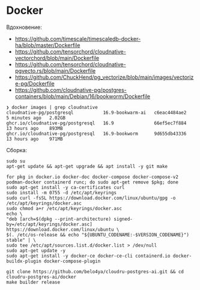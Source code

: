 # Docker

Вдохновение:

- https://github.com/timescale/timescaledb-docker-ha/blob/master/Dockerfile
- https://github.com/tensorchord/cloudnative-vectorchord/blob/main/Dockerfile
- https://github.com/tensorchord/cloudnative-pgvecto.rs/blob/main/Dockerfile
- https://github.com/ChuckHend/pg_vectorize/blob/main/images/vectorize-pg/Dockerfile
- https://github.com/cloudnative-pg/postgres-containers/blob/main/Debian/16/bookworm/Dockerfile

```shell
❯ docker images | grep cloudnative
cloudnative-pg/postgresql           16.9-bookwarm-ai   c6eac4484ae2   5 minutes ago   2.02GB
ghcr.io/cloudnative-pg/postgresql   16.9               66ef5ec7f884   13 hours ago    893MB
ghcr.io/cloudnative-pg/postgresql   16.9-bookworm      9d655db43336   13 hours ago    971MB
```

Сборка:
```shell
sudo su
apt-get update && apt-get upgrade && apt install -y git make

for pkg in docker.io docker-doc docker-compose docker-compose-v2 podman-docker containerd runc; do sudo apt-get remove $pkg; done
sudo apt-get install -y ca-certificates curl
sudo install -m 0755 -d /etc/apt/keyrings
sudo curl -fsSL https://download.docker.com/linux/ubuntu/gpg -o /etc/apt/keyrings/docker.asc
sudo chmod a+r /etc/apt/keyrings/docker.asc
echo \
"deb [arch=$(dpkg --print-architecture) signed-by=/etc/apt/keyrings/docker.asc] https://download.docker.com/linux/ubuntu \
$(. /etc/os-release && echo "${UBUNTU_CODENAME:-$VERSION_CODENAME}") stable" | \
sudo tee /etc/apt/sources.list.d/docker.list > /dev/null
sudo apt-get update -y
sudo apt-get install -y docker-ce docker-ce-cli containerd.io docker-buildx-plugin docker-compose-plugin

git clone https://github.com/belo4ya/cloudru-postgres-ai.git && cd cloudru-postgres-ai/docker
make builder release
```
